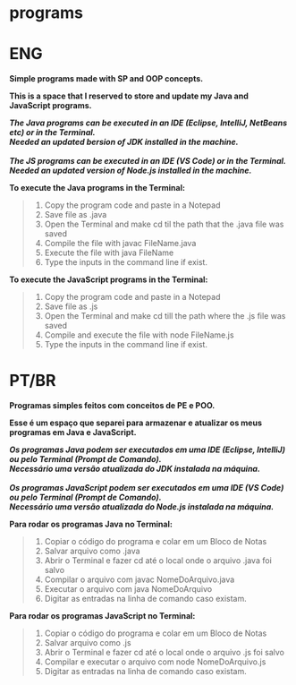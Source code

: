 # programs

# ENG

**Simple programs made with SP and OOP concepts.**

**This is a space that I reserved to store and update my Java and JavaScript programs.**

***The Java programs can be executed in an IDE (Eclipse, IntelliJ, NetBeans etc) or in the Terminal. <br>
Needed an updated bersion of JDK installed in the machine. <br> <br>
The JS programs can be executed in an IDE (VS Code) or in the Terminal. <br>
Needed an updated version of Node.js installed in the machine.***

**To execute the Java programs in the Terminal:**
> 1. Copy the program code and paste in a Notepad
> 2. Save file as .java
> 3. Open the Terminal and make cd til the path that the .java file was saved
> 4. Compile the file with javac FileName.java
> 5. Execute the file with java FileName
> 6. Type the inputs in the command line if exist.

**To execute the JavaScript programs in the Terminal:**
> 1. Copy the program code and paste in a Notepad
> 2. Save file as .js
> 3. Open the Terminal and make cd till the path where the .js file was saved
> 4. Compile and execute the file with node FileName.js
> 5. Type the inputs in the command line if exist.

# PT/BR

**Programas simples feitos com conceitos de PE e POO.**

**Esse é um espaço que separei para armazenar e atualizar os meus programas em Java e JavaScript.**

***Os programas Java podem ser executados em uma IDE (Eclipse, IntelliJ) ou pelo Terminal (Prompt de Comando). <br>
Necessário uma versão atualizada do JDK instalada na máquina. <br> <br>
Os programas JavaScript podem ser executados em uma IDE (VS Code) ou pelo Terminal (Prompt de Comando). <br>
Necessário uma versão atualizada do Node.js instalada na máquina.***

**Para rodar os programas Java no Terminal:**
> 1. Copiar o código do programa e colar em um Bloco de Notas 
> 2. Salvar arquivo como .java 
> 3. Abrir o Terminal e fazer cd até o local onde o arquivo .java foi salvo 
> 4. Compilar o arquivo com javac NomeDoArquivo.java
> 5. Executar o arquivo com java NomeDoArquivo 
> 6. Digitar as entradas na linha de comando caso existam. 

**Para rodar os programas JavaScript no Terminal:**
> 1. Copiar o código do programa e colar em um Bloco de Notas
> 2. Salvar arquivo como .js
> 3. Abrir o Terminal e fazer cd até o local onde o arquivo .js foi salvo
> 4. Compilar e executar o arquivo com node NomeDoArquivo.js
> 5. Digitar as entradas na linha de comando caso existam.
